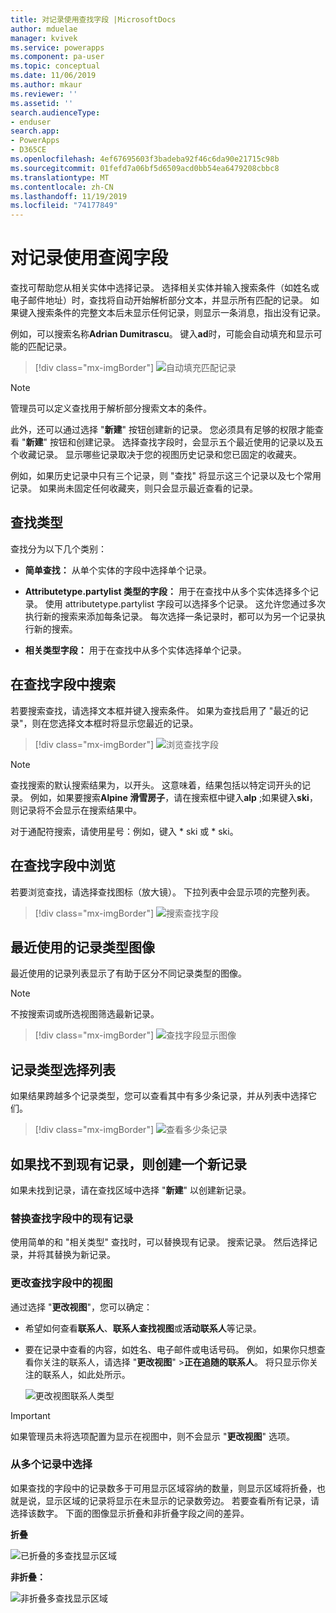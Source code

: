```yaml
---
title: 对记录使用查找字段 |MicrosoftDocs
author: mduelae
manager: kvivek
ms.service: powerapps
ms.component: pa-user
ms.topic: conceptual
ms.date: 11/06/2019
ms.author: mkaur
ms.reviewer: ''
ms.assetid: ''
search.audienceType:
- enduser
search.app:
- PowerApps
- D365CE
ms.openlocfilehash: 4ef67695603f3badeba92f46c6da90e21715c98b
ms.sourcegitcommit: 01fefd7a06bf5d6509acd0bb54ea6479208cbbc8
ms.translationtype: MT
ms.contentlocale: zh-CN
ms.lasthandoff: 11/19/2019
ms.locfileid: "74177849"
---
```

#  <a name="use-the-lookup-field-on-a-record"></a>对记录使用查阅字段

查找可帮助您从相关实体中选择记录。 选择相关实体并输入搜索条件（如姓名或电子邮件地址）时，查找将自动开始解析部分文本，并显示所有匹配的记录。 如果键入搜索条件的完整文本后未显示任何记录，则显示一条消息，指出没有记录。

例如，可以搜索名称**Adrian Dumitrascu**。 键入**ad**时，可能会自动填充和显示可能的匹配记录。

  > [!div class="mx-imgBorder"]
  > ![自动填充匹配记录](media/automatically-populate-matching-records.png "自动填充匹配记录")
  
>[!NOTE] 
>管理员可以定义查找用于解析部分搜索文本的条件。

此外，还可以通过选择 "**新建**" 按钮创建新的记录。 您必须具有足够的权限才能查看 "**新建**" 按钮和创建记录。 选择查找字段时，会显示五个最近使用的记录以及五个收藏记录。 显示哪些记录取决于您的视图历史记录和您已固定的收藏夹。 

例如，如果历史记录中只有三个记录，则 "查找" 将显示这三个记录以及七个常用记录。 如果尚未固定任何收藏夹，则只会显示最近查看的记录。

## <a name="types-of-lookups"></a>查找类型

查找分为以下几个类别： 

- **简单查找：** 从单个实体的字段中选择单个记录。 

- **Attributetype.partylist 类型的字段：** 用于在查找中从多个实体选择多个记录。 使用 attributetype.partylist 字段可以选择多个记录。 这允许您通过多次执行新的搜索来添加每条记录。 每次选择一条记录时，都可以为另一个记录执行新的搜索。
  
- **相关类型字段：** 用于在查找中从多个实体选择单个记录。 

## <a name="search-in-a-lookup-field"></a>在查找字段中搜索 
若要搜索查找，请选择文本框并键入搜索条件。 如果为查找启用了 "最近的记录"，则在您选择文本框时将显示您最近的记录。

  > [!div class="mx-imgBorder"]
  > ![浏览查找字段](media/MRU.png "浏览查找字段")  
  
>[!NOTE]   
> 查找搜索的默认搜索结果为，以开头。 这意味着，结果包括以特定词开头的记录。 例如，如果要搜索**Alpine 滑雪房子**，请在搜索框中键入**alp** ;如果键入**ski**，则记录将不会显示在搜索结果中。
>
> 对于通配符搜索，请使用星号：例如，键入 * ski 或 * ski。

## <a name="browse-in-a-lookup-field"></a>在查找字段中浏览
若要浏览查找，请选择查找图标（放大镜）。 下拉列表中会显示项的完整列表。

  > [!div class="mx-imgBorder"]
  > ![搜索查找字段](media/MRU_1.png "搜索查找字段")  
 
## <a name="most-recently-used-record-type-images"></a>最近使用的记录类型图像
最近使用的记录列表显示了有助于区分不同记录类型的图像。

>[!NOTE] 
>不按搜索词或所选视图筛选最新记录。

  > [!div class="mx-imgBorder"]
  > ![查找字段显示图像](media/Lookup_03-MRU_Entity_Images_56[1].png "查找字段显示图像")  
  
## <a name="record-type-selection-list"></a>记录类型选择列表  
如果结果跨越多个记录类型，您可以查看其中有多少条记录，并从列表中选择它们。

  > [!div class="mx-imgBorder"]
  > ![查看多少条记录](media/Lookup_04-MultipleEntityTypes[1].gif "查看多少条记录")  
  
## <a name="create-a-new-record-if-you-dont-find-an-existing-record"></a>如果找不到现有记录，则创建一个新记录

如果未找到记录，请在查找区域中选择 "**新建**" 以创建新记录。


### <a name="replace-an-existing-record-from-a-lookup-field"></a>替换查找字段中的现有记录

使用简单的和 "相关类型" 查找时，可以替换现有记录。 搜索记录。 然后选择记录，并将其替换为新记录。

### <a name="change-a-view-in-a-lookup-field"></a>更改查找字段中的视图 

通过选择 "**更改视图**"，您可以确定：
 - 希望如何查看**联系人**、**联系人查找视图**或**活动联系人**等记录。
 - 要在记录中查看的内容，如姓名、电子邮件或电话号码。 例如，如果你只想查看你关注的联系人，请选择 "**更改视图**" \>**正在追随的联系人**。 将只显示你关注的联系人，如此处所示。 

    ![更改视图联系人类型](media/change-view.png "更改视图联系人类型")

>[!IMPORTANT] 
>如果管理员未将选项配置为显示在视图中，则不会显示 "**更改视图**" 选项。

### <a name="choose-from-multiple-records"></a>从多个记录中选择

如果查找的字段中的记录数多于可用显示区域容纳的数量，则显示区域将折叠，也就是说，显示区域的记录将显示在未显示的记录数旁边。 若要查看所有记录，请选择该数字。 下面的图像显示折叠和非折叠字段之间的差异。

**折叠**

![已折叠的多查找显示区域](media/collapsed-multi-lookup-display-area.png "已折叠的多查找显示区域")


**非折叠：**

![非折叠多查找显示区域](media/non-collapsed-multi-lookup-display-area.png "非折叠多查找显示区域")
